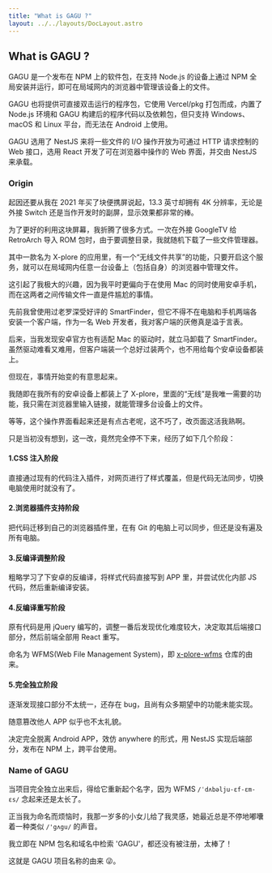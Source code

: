 ```yaml
---
title: "What is GAGU ?"
layout: ../../layouts/DocLayout.astro
---
```


## What is GAGU ?

GAGU 是一个发布在 NPM 上的软件包，在支持 Node.js 的设备上通过 NPM 全局安装并运行，即可在局域网内的浏览器中管理该设备上的文件。

GAGU 也将提供可直接双击运行的程序包，它使用 Vercel/pkg 打包而成，内置了 Node.js 环境和 GAGU 构建后的程序代码以及依赖包，但只支持 Windows、macOS 和 Linux 平台，而无法在 Android 上使用。

GAGU 选用了 NestJS 来将一些文件的 I/O 操作开放为可通过 HTTP 请求控制的 Web 接口，选用 React 开发了可在浏览器中操作的 Web 界面，并交由 NestJS 来承载。

### Origin

起因还要从我在 2021 年买了块便携屏说起，13.3 英寸却拥有 4K 分辨率，无论是外接 Switch 还是当作开发时的副屏，显示效果都非常的棒。

为了更好的利用这块屏幕，我折腾了很多方式。一次在外接 GoogleTV 给 RetroArch 导入 ROM 包时，由于要调整目录，我就随机下载了一些文件管理器。

其中一款名为 X-plore 的应用里，有一个“无线文件共享”的功能，只要开启这个服务，就可以在局域网内任意一台设备上（包括自身）的浏览器中管理文件。

这引起了我极大的兴趣，因为我平时更偏向于在使用 Mac 的同时使用安卓手机，而在这两者之间传输文件一直是件尴尬的事情。

先前我曾使用过老罗深受好评的 SmartFinder，但它不得不在电脑和手机两端各安装一个客户端，作为一名 Web 开发者，我对客户端的厌倦真是溢于言表。

后来，当我发现安卓官方也有适配 Mac 的驱动时，就立马卸载了 SmartFinder。虽然驱动难看又难用，但客户端装一个总好过装两个，也不用给每个安卓设备都装上。

但现在，事情开始变的有意思起来。

我随即在我所有的安卓设备上都装上了 X-plore，里面的“无线”是我唯一需要的功能，我只需在浏览器里输入链接，就能管理多台设备上的文件。

等等，这个操作界面看起来还是有点古老呢，这不巧了，改页面这活我熟啊。

只是当初没有想到，这一改，竟然完全停不下来，经历了如下几个阶段：

#### 1.CSS 注入阶段

直接通过现有的代码注入插件，对网页进行了样式覆盖，但是代码无法同步，切换电脑使用时就没有了。

#### 2.浏览器插件支持阶段

把代码迁移到自己的浏览器插件里，在有 Git 的电脑上可以同步，但还是没有遍及所有电脑。

#### 3.反编译调整阶段

粗略学习了下安卓的反编译，将样式代码直接写到 APP 里，并尝试优化内部 JS 代码，然后重新编译安装。

#### 4.反编译重写阶段

原有代码是用 jQuery 编写的，调整一番后发现优化难度较大，决定取其后端接口部分，然后前端全部用 React 重写。

命名为 WFMS(Web File Management System)，即 [x-plore-wfms](https://github.com/chisw-archived/x-plore-wfms) 仓库的由来。

#### 5.完全独立阶段

逐渐发现接口部分不太统一，还存在 bug，且尚有众多期望中的功能未能实现。

随意篡改他人 APP 似乎也不太礼貌。

决定完全脱离 Android APP，效仿 anywhere 的形式，用 NestJS 实现后端部分，发布在 NPM 上，跨平台使用。


### Name of GAGU

当项目完全独立出来后，得给它重新起个名字，因为 WFMS `/ˈdʌbəlju-ɛf-ɛm-ɛs/` 念起来还是太长了。

正当我为命名而烦恼时，我那一岁多的小女儿给了我灵感，她最近总是不停地嘟囔着一种类似 `/'gʌgu/` 的声音。

我立即在 NPM 包名和域名中检索 'GAGU'，都还没有被注册，太棒了！

这就是 GAGU 项目名称的由来 😜。
